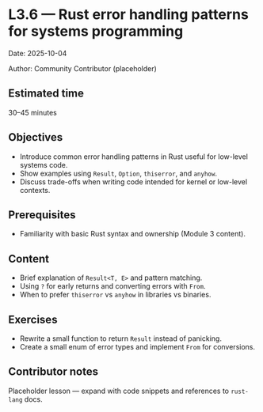 # L3.6 — Rust error handling patterns for systems programming

Date: 2025-10-04

Author: Community Contributor (placeholder)

## Estimated time
30–45 minutes

## Objectives
- Introduce common error handling patterns in Rust useful for low-level systems code.
- Show examples using `Result`, `Option`, `thiserror`, and `anyhow`.
- Discuss trade-offs when writing code intended for kernel or low-level contexts.

## Prerequisites
- Familiarity with basic Rust syntax and ownership (Module 3 content).

## Content
- Brief explanation of `Result<T, E>` and pattern matching.
- Using `?` for early returns and converting errors with `From`.
- When to prefer `thiserror` vs `anyhow` in libraries vs binaries.

## Exercises
- Rewrite a small function to return `Result` instead of panicking.
- Create a small enum of error types and implement `From` for conversions.

## Contributor notes
Placeholder lesson — expand with code snippets and references to `rust-lang` docs.

